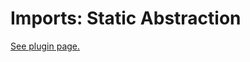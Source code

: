 <!--
id: imports
title: Imports
-->

# Imports: Static Abstraction

[See plugin page.](@plugin_import)

